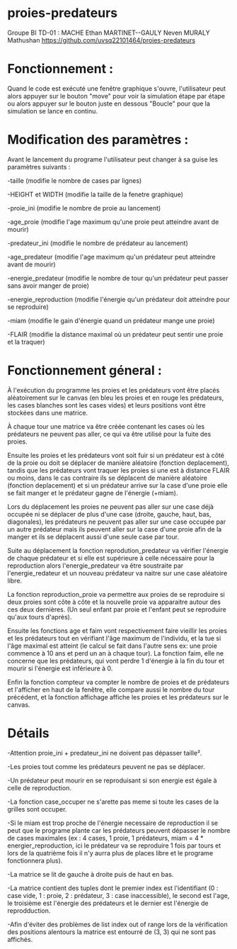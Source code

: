 # proies-predateurs

Groupe BI TD-01 :
MACHE Ethan
MARTINET--GAULY Neven
MURALY Mathushan
https://github.com/uvsq22101464/proies-predateurs

# Fonctionnement :


Quand le code est exécuté une fenêtre graphique s'ouvre, l'utilisateur peut alors appuyer sur le bouton "move" pour voir la simulation étape par étape ou alors appuyer sur le bouton juste en dessous "Boucle" pour que la simulation se lance en continu.

# Modification des paramètres :


Avant le lancement du programe l'utilisateur peut changer à sa guise les paramètres suivants :

-taille (modifie le nombre de cases par lignes)

-HEIGHT et WIDTH (modifie la taille de la fenetre graphique)

-proie_ini (modifie le nombre de proie au lancement)

-age_proie (modifie l'age maximum qu'une proie peut atteindre avant de mourir)

-predateur_ini (modifie le nombre de prédateur au lancement)

-age_predateur (modifie l'age maximum qu'un prédateur peut atteindre avant de mourir)

-energie_predateur (modifie le nombre de tour qu'un prédateur peut passer sans avoir manger de proie)

-energie_reproduction (modifie l'énergie qu'un prédateur doit atteindre pour se reproduire)

-miam (modifie le gain d'énergie quand un prédateur mange une proie)

-FLAIR (modifie la distance maximal où un prédateur peut sentir une proie et la traquer)

# Fonctionnement géneral :


À l'exécution du programme les proies et les prédateurs vont être placés aléatoirement sur le canvas (en bleu les proies et en rouge les prédateurs, les cases blanches sont les cases vides) et leurs positions vont être stockées dans une matrice.

À chaque tour une matrice va être créée contenant les cases où les prédateurs ne peuvent pas aller, ce qui va être utilisé pour la fuite des proies.

Ensuite les proies et les prédateurs vont soit fuir si un prédateur est à côté de la proie ou doit se déplacer de manière aléatoire (fonction deplacement), tandis que les prédateurs vont traquer les proies si une est à distance FLAIR ou moins, dans le cas contraire ils se déplacent de manière aléatoire (fonction deplacement) et si un prédateur arrive sur la case d'une proie elle se fait manger et le prédateur gagne de l'énergie (+miam).

Lors du déplacement les proies ne peuvent pas aller sur une case déjà occupée ni se déplacer de plus d'une case (droite, gauche, haut, bas, diagonales), les prédateurs ne peuvent pas aller sur une case occupée par un autre prédateur mais ils peuvent aller sur la case d'une proie afin de la manger et ils se déplacent aussi d'une seule case par tour.

Suite au déplacement la fonction reprodution_predateur va vérifier l'énergie de chaque prédateur et si elle est supérieure à celle nécessaire pour la reproduction alors l'energie_predateur va être soustraite par l'energie_redateur et un nouveau prédateur va naitre sur une case aléatoire libre.

La fonction reproduction_proie va permettre aux proies de se reproduire si deux proies sont côte à côte et la nouvelle proie va apparaitre autour des ces deux dernières. (Un seul enfant par proie et l'enfant peut se reproduire qu'aux tours d'après).

Ensuite les fonctions age et faim vont respectivement faire vieillir les proies et les prédateurs tout en vérifiant l'âge maximum de l'individu, et la tue si l'âge maximal est atteint (le calcul se fait dans l'autre sens ex: une proie commence à 10 ans et perd un an à chaque tour). La fonction faim, elle ne concerne que les prédateurs, qui vont perdre 1 d'énergie à la fin du tour et mourir si l'énergie est inférieure à 0.

Enfin la fonction compteur va compter le nombre de proies et de prédateurs et l'afficher en haut de la fenêtre, elle compare aussi le nombre du tour précédent, et la fonction affichage affiche les proies et les prédateurs sur le canvas.

# Détails

-Attention proie_ini + predateur_ini ne doivent pas dépasser taille².

-Les proies tout comme les prédateurs peuvent ne pas se déplacer.

-Un prédateur peut mourir en se reproduisant si son energie est égale à celle de reproduction.

-La fonction case_occuper ne s'arette pas meme si toute les cases de la grilles sont occuper.

-Si le miam est trop proche de l'énergie necessaire de reproduction il se peut que le programe plante car les prédateurs peuvent dépasser le nombre de cases maximales (ex : 4 cases, 1 proie, 1 prédateurs, miam = 4 * energier_reproduction, ici le prédateur va se reproduire 1 fois par tours et lors de la quatrième fois il n'y aurra plus de places libre et le programe fonctionnera plus).

-La matrice se lit de gauche à droite puis de haut en bas.

-La matrice contient des tuples dont le premier index est l'identifiant (0 : case vide, 1 : proie, 2 : prédateur, 3 : case inaccessible), le second est l'age, le troisième est l'énergie des prédateurs et le dernier est l'énergie de reprodduction.

-Afin d'éviter des problèmes de list index out of range lors de la vérification des positions alentours la matrice est entourré de (3, 3) qui ne sont pas affichés.
